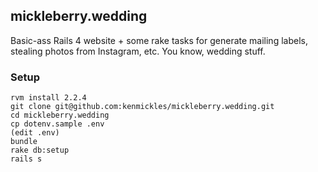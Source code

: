 ## mickleberry.wedding

Basic-ass Rails 4 website + some rake tasks for generate mailing labels, stealing photos from Instagram, etc. You know, wedding stuff.

### Setup
```
rvm install 2.2.4
git clone git@github.com:kenmickles/mickleberry.wedding.git
cd mickleberry.wedding
cp dotenv.sample .env
(edit .env)
bundle
rake db:setup
rails s
```
